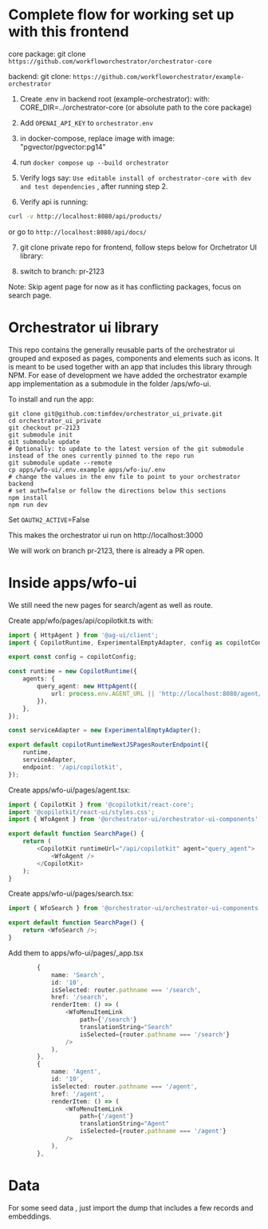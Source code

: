 # Complete flow for working set up with this frontend

core package: git clone `https://github.com/workfloworchestrator/orchestrator-core`

backend: git clone: `https://github.com/workfloworchestrator/example-orchestrator`

1. Create .env in backend root (example-orchestrator): with: CORE_DIR=../orchestrator-core (or absolute path to the core package)

2. Add `OPENAI_API_KEY` to `orchestrator.env`

3. in docker-compose, replace image with image: "pgvector/pgvector:pg14"

4. run `docker compose up --build orchestrator`

5. Verify logs say: `Use editable install of orchestrator-core with dev and test dependencies` , after running step 2.

6. Verify api is running:

```bash
curl -v http://localhost:8080/api/products/
```

or go to `http://localhost:8080/api/docs/`

7. git clone private repo for frontend, follow steps below for Orchetrator UI library:

8. switch to branch: pr-2123

Note: Skip agent page for now as it has conflicting packages, focus on search page.

# Orchestrator ui library

This repo contains the generally reusable parts of the orchestrator ui grouped and exposed as pages, components and elements such as icons.
It is meant to be used together with an app that includes this library through NPM. For ease of development we have added the orchestrator example app implementation as a submodule in the folder /aps/wfo-ui.

To install and run the app:

```
git clone git@github.com:timfdev/orchestrator_ui_private.git
cd orchestrator_ui_private
git checkout pr-2123
git submodule init
git submodule update
# Optionally: to update to the latest version of the git submodule instead of the ones currently pinned to the repo run
git submodule update --remote
cp apps/wfo-ui/.env.example apps/wfo-iu/.env
# change the values in the env file to point to your orchestrator backend
# set auth=false or follow the directions below this sections
npm install
npm run dev
```

Set `OAUTH2_ACTIVE`=False

This makes the orchestrator ui run on http://localhost:3000

We will work on branch pr-2123, there is already a PR open.

# Inside apps/wfo-ui

We still need the new pages for search/agent as well as route.

Create app/wfo/pages/api/copilotkit.ts with:

```typescript
import { HttpAgent } from '@ag-ui/client';
import { CopilotRuntime, ExperimentalEmptyAdapter, config as copilotConfig, copilotRuntimeNextJSPagesRouterEndpoint } from '@copilotkit/runtime';

export const config = copilotConfig;

const runtime = new CopilotRuntime({
    agents: {
        query_agent: new HttpAgent({
            url: process.env.AGENT_URL || 'http://localhost:8080/agent/',
        }),
    },
});

const serviceAdapter = new ExperimentalEmptyAdapter();

export default copilotRuntimeNextJSPagesRouterEndpoint({
    runtime,
    serviceAdapter,
    endpoint: '/api/copilotkit',
});
```

Create apps/wfo-ui/pages/agent.tsx:

```typescript
import { CopilotKit } from '@copilotkit/react-core';
import '@copilotkit/react-ui/styles.css';
import { WfoAgent } from '@orchestrator-ui/orchestrator-ui-components';

export default function SearchPage() {
    return (
        <CopilotKit runtimeUrl="/api/copilotkit" agent="query_agent">
            <WfoAgent />
        </CopilotKit>
    );
}

```

Create apps/wfo-ui/pages/search.tsx:

```typescript
import { WfoSearch } from '@orchestrator-ui/orchestrator-ui-components';

export default function SearchPage() {
    return <WfoSearch />;
}

```

Add them to apps/wfo-ui/pages/\_app.tsx

```typescript
        {
            name: 'Search',
            id: '10',
            isSelected: router.pathname === '/search',
            href: '/search',
            renderItem: () => (
                <WfoMenuItemLink
                    path={'/search'}
                    translationString="Search"
                    isSelected={router.pathname === '/search'}
                />
            ),
        },
        {
            name: 'Agent',
            id: '10',
            isSelected: router.pathname === '/agent',
            href: '/agent',
            renderItem: () => (
                <WfoMenuItemLink
                    path={'/agent'}
                    translationString="Agent"
                    isSelected={router.pathname === '/agent'}
                />
            ),
        },
```

# Data

For some seed data , just import the dump that includes a few records and embeddings.

